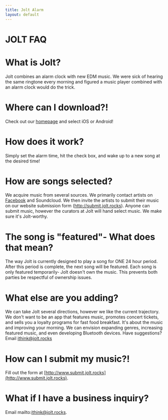 ```yaml
---
title: Jolt Alarm
layout: default
---
```


# JOLT FAQ

# What is Jolt?

Jolt combines an alarm clock with new EDM music. We were sick of hearing the same ringtone every morning and figured a music player combined with an alarm clock would do the trick.

# Where can I download?!

Check out our [homepage](http://www.jolt.rocks) and select iOS or Android!

# How does it work?

Simply set the alarm time, hit the check box, and wake up to a new song at the desired time!

# How are songs selected?

We acquire music from several sources. We primarily contact artists on [Facebook](https://www.facebook.com/joltalarm) and Soundcloud. We then invite the artists to submit their music on our website submission form (http://submit.jolt.rocks). Anyone can submit music, however the curators at Jolt will hand select music. We make sure it&#39;s Jolt-worthy.

# The song is &quot;featured&quot;- What does that mean?

The way Jolt is currently designed to play a song for ONE 24 hour period. After this period is complete, the next song will be featured. Each song is only featured temporarily- Jolt doesn&#39;t own the music. This prevents both parties be respectful of ownership issues.

# What else are you adding?

We can take Jolt several directions, however we like the current trajectory. We don&#39;t want to be an app that features music, promotes concert tickets, and sells you a loyalty programs for fast food breakfast. It&#39;s about the music and improving your morning. We can envision expanding genres, increasing featured music, and even developing Bluetooth devices. Have suggestions? Email ithink@jolt.rocks

# How can I submit my music?!

Fill out the form at [http://www.submit.jolt.rocks](http://www.submit.jolt.rocks).

# What if I have a business inquiry?

Email mailto:ithink@jolt.rocks.